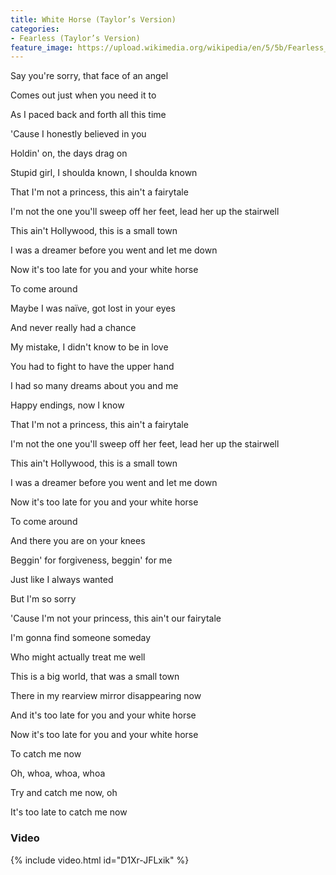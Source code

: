 ```yaml
---
title: White Horse (Taylor’s Version)
categories:
- Fearless (Taylor’s Version)
feature_image: https://upload.wikimedia.org/wikipedia/en/5/5b/Fearless_%28Taylor%27s_Version%29_%282021_album_cover%29_by_Taylor_Swift.png
--- 
```

Say you're sorry, that face of an angel

Comes out just when you need it to

As I paced back and forth all this time

'Cause I honestly believed in you

Holdin' on, the days drag on

Stupid girl, I shoulda known, I shoulda known

That I'm not a princess, this ain't a fairytale

I'm not the one you'll sweep off her feet, lead her up the stairwell

This ain't Hollywood, this is a small town

I was a dreamer before you went and let me down

Now it's too late for you and your white horse

To come around

Maybe I was naïve, got lost in your eyes

And never really had a chance

My mistake, I didn't know to bе in love

You had to fight to have the uppеr hand

I had so many dreams about you and me

Happy endings, now I know

That I'm not a princess, this ain't a fairytale

I'm not the one you'll sweep off her feet, lead her up the stairwell

This ain't Hollywood, this is a small town

I was a dreamer before you went and let me down

Now it's too late for you and your white horse

To come around

And there you are on your knees

Beggin' for forgiveness, beggin' for me

Just like I always wanted

But I'm so sorry

'Cause I'm not your princess, this ain't our fairytale

I'm gonna find someone someday

Who might actually treat me well

This is a big world, that was a small town

There in my rearview mirror disappearing now

And it's too late for you and your white horse

Now it's too late for you and your white horse

To catch me now

Oh, whoa, whoa, whoa

Try and catch me now, oh

It's too late to catch me now
### Video

{% include video.html id="D1Xr-JFLxik" %}

